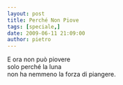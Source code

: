 ```yaml
---
layout: post
title: Perché Non Piove
tags: [speciale,]
date: 2009-06-11 21:09:00
author: pietro
---
```

E ora non può piovere<br/>solo perché la luna<br/>non ha nemmeno la forza di piangere.

